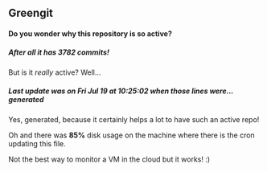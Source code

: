 ## Greengit

#### Do you wonder why this repository is so active?

##### After all it has 3782 commits!

But is it *really* active? Well...

##### Last update was on Fri Jul 19 at 10:25:02 when those lines were... generated

Yes, generated, because it certainly helps a lot to have such an active repo!

Oh and there was **85%** disk usage on the machine
where there is the cron updating this file.

Not the best way to monitor a VM in the cloud but it works! :)
